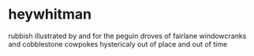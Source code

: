 # heywhitman
rubbish
illustrated by and for the peguin droves of fairlane windowcranks and cobblestone cowpokes hystericaly out of place and out of time
